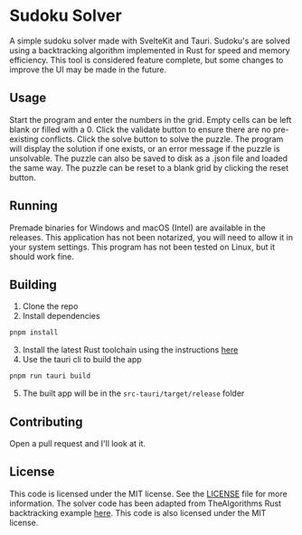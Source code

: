 # Sudoku Solver

A simple sudoku solver made with SvelteKit and Tauri. Sudoku's are solved using a backtracking algorithm implemented in Rust for speed and memory efficiency.
This tool is considered feature complete, but some changes to improve the UI may be made in the future.

## Usage

Start the program and enter the numbers in the grid. Empty cells can be left blank or filled with a 0. Click the validate button to ensure there are no pre-existing conflicts. Click the solve button to solve the puzzle. The program will display the solution if one exists, or an error message if the puzzle is unsolvable. The puzzle can also be saved to disk as a .json file and loaded the same way. The puzzle can be reset to a blank grid by clicking the reset button.

## Running

Premade binaries for Windows and macOS (Intel) are available in the releases. This application has not been notarized, you will need to allow it in your system settings. This program has not been tested on Linux, but it should work fine.

## Building

1. Clone the repo
2. Install dependencies

```bash
pnpm install
```

3. Install the latest Rust toolchain using the instructions [here](https://www.rust-lang.org/tools/install)
4. Use the tauri cli to build the app

```bash
pnpm run tauri build
```

5. The built app will be in the `src-tauri/target/release` folder

## Contributing

Open a pull request and I'll look at it.

## License

This code is licensed under the MIT license. See the [LICENSE](LICENSE) file for more information.
The solver code has been adapted from TheAlgorithms Rust backtracking example [here](https://github.com/TheAlgorithms/Rust/blob/master/src/backtracking/sudoku.rs). This code is also licensed under the MIT license.
